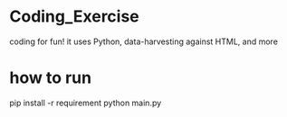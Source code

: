 # Coding_Exercise
coding for fun! it uses Python, data-harvesting against HTML, and more 

how to run
======
pip install -r requirement
python main.py
